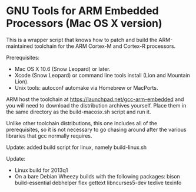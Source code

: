 # GNU Tools for ARM Embedded Processors (Mac OS X version)

This is a wrapper script that knows how to patch and build the
ARM-maintained toolchain for the ARM Cortex-M and Cortex-R processors.

Prerequisites:

* Mac OS X 10.6 (Snow Leopard) or later.
* Xcode (Snow Leopard) or command line tools install (Lion and Mountain Lion).
* Unix tools: autoconf automake via Homebrew or MacPorts.

ARM host the toolchain at https://launchpad.net/gcc-arm-embedded and
you will need to download the distribution archives yourself.  Place
them in the same directory as the build-macosx.sh script and run it.

Unlike other toolchain distributions, this one includes all of the 
prerequisites, so it is not necessary to go chasing around after
the various libraries that gcc normally requires.

Update: added build script for linux, namely build-linux.sh

Update:

* Linux build for 2013q1
* On a bare Debian Wheezy builds with the following packages: bison build-essential debhelper flex gettext libncurses5-dev texlive texinfo

